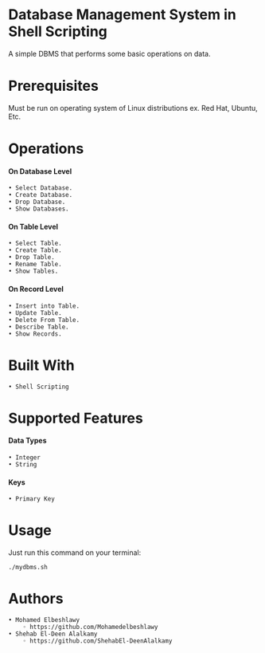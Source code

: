 # Database Management System in Shell Scripting

A simple DBMS that performs some basic operations on data.

# Prerequisites

Must be run on operating system of Linux distributions ex. Red Hat, Ubuntu, Etc.

# Operations

#### On Database Level

    • Select Database.
    • Create Database.
    • Drop Database.
    • Show Databases.

#### On Table Level

    • Select Table.
    • Create Table.
    • Drop Table.
    • Rename Table.
    • Show Tables.

#### On Record Level

    • Insert into Table.
    • Update Table.
    • Delete From Table.
    • Describe Table.
    • Show Records.
    
# Built With

    • Shell Scripting

# Supported Features

#### Data Types
	
    • Integer
    • String

#### Keys

    • Primary Key

# Usage

Just run this command on your terminal:
	
	./mydbms.sh

# Authors

    • Mohamed Elbeshlawy
        ◦ https://github.com/Mohamedelbeshlawy
    • Shehab El-Deen Alalkamy 
        ◦ https://github.com/ShehabEl-DeenAlalkamy
